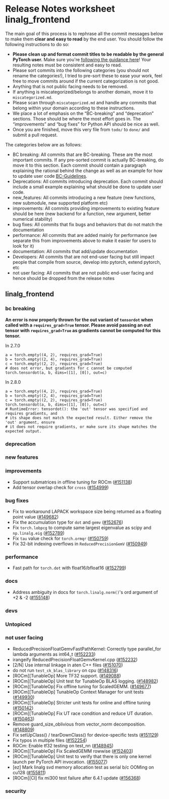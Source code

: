 
# Release Notes worksheet linalg_frontend

The main goal of this process is to rephrase all the commit messages below to make them **clear and easy to read** by the end user. You should follow the following instructions to do so:

* **Please clean up and format commit titles to be readable by the general PyTorch user.** Make sure you're [following the guidance here](https://docs.google.com/document/d/14OmgGBr1w6gl1VO47GGGdwrIaUNr92DFhQbY_NEk8mQ/edit)! Your resulting notes must be consistent and easy to read.
* Please sort commits into the following categories (you should not rename the categories!), I tried to pre-sort these to ease your work, feel free to move commits around if the current categorization is not good.
* Anything that is not public facing needs to be removed.
* If anything is miscategorized/belongs to another domain, move it to `miscategorized.md`.
* Please scan through `miscategorized.md` and handle any commits that belong within your domain according to these instructions.
* We place a lot of emphasis on the “BC-breaking” and “deprecation” sections. Those should be where the most effort goes in. The “improvements” and “bug fixes” for Python API should be nice as well.
* Once you are finished, move this very file from `todo/` to `done/` and submit a pull request.

The categories below are as follows:

* BC breaking: All commits that are BC-breaking. These are the most important commits. If any pre-sorted commit is actually BC-breaking, do move it to this section. Each commit should contain a paragraph explaining the rational behind the change as well as an example for how to update user code [BC-Guidelines](https://docs.google.com/document/d/14OmgGBr1w6gl1VO47GGGdwrIaUNr92DFhQbY_NEk8mQ/edit#heading=h.a9htwgvvec1m).
* Deprecations: All commits introducing deprecation. Each commit should include a small example explaining what should be done to update user code.
* new_features: All commits introducing a new feature (new functions, new submodule, new supported platform etc)
* improvements: All commits providing improvements to existing feature should be here (new backend for a function, new argument, better numerical stability)
* bug fixes: All commits that fix bugs and behaviors that do not match the documentation
* performance: All commits that are added mainly for performance (we separate this from improvements above to make it easier for users to look for it)
* documentation: All commits that add/update documentation
* Developers: All commits that are not end-user facing but still impact people that compile from source, develop into pytorch, extend pytorch, etc
* not user facing: All commits that are not public end-user facing and hence should be dropped from the release notes

## linalg_frontend
### bc breaking
**An error is now properly thrown for the out variant of `tensordot` when called with a
`requires_grad=True` tensor. Please avoid passing an out tensor with `requires_grad=True` as
gradients cannot be computed for this tensor.**

In 2.7.0
```
a = torch.empty((4, 2), requires_grad=True)
b = torch.empty((2, 4), requires_grad=True)
c = torch.empty((2, 2), requires_grad=True)
# does not error, but gradients for c cannot be computed
torch.tensordot(a, b, dims=([1], [0]), out=c)
```

In 2.8.0
```
a = torch.empty((4, 2), requires_grad=True)
b = torch.empty((2, 4), requires_grad=True)
c = torch.empty((2, 2), requires_grad=True)
torch.tensordot(a, b, dims=([1], [0]), out=c)
# RuntimeError: tensordot(): the 'out' tensor was specified and requires gradients, and
# its shape does not match the expected result. Either remove the 'out' argument, ensure
# it does not require gradients, or make sure its shape matches the expected output.
```
### deprecation
### new features
### improvements
- Support submatrices in offline tuning for ROCm ([#151138](https://github.com/pytorch/pytorch/pull/151138))
- Add tensor overlap check for `cross` ([#154999](https://github.com/pytorch/pytorch/pull/154999))
### bug fixes
- Fix to workaround LAPACK workspace size being returned as a floating point value ([#149682](https://github.com/pytorch/pytorch/pull/149682))
- Fix the accumulation type for `dot` and `gemv` ([#152676](https://github.com/pytorch/pytorch/pull/152676))
- Fix `torch.lobpcg` to compute same largest eigenvalue as scipy and `np.linalg.eig` ([#152789](https://github.com/pytorch/pytorch/pull/152789))
- Fix `tau` value check for `torch.ormqr` ([#150759](https://github.com/pytorch/pytorch/pull/150759))
- Fix 32-bit indexing overflows in `ReducedPrecisionGemV` ([#150949](https://github.com/pytorch/pytorch/pull/150949))
### performance
- Fast path for `torch.dot` with float16/bfloat16 ([#152799](https://github.com/pytorch/pytorch/pull/152799))
### docs
- Address ambiguity in docs for `torch.linalg.norm()`'s ord argument of +2 & -2 ([#155148](https://github.com/pytorch/pytorch/pull/155148))
### devs
### Untopiced
### not user facing
- ReducedPrecisionFloatGemvFastPathKernel: Correctly type parallel_for lambda arguments as int64_t ([#152233](https://github.com/pytorch/pytorch/pull/152233))
- irangeify ReducedPrecisionFloatGemvKernel.cpp ([#152232](https://github.com/pytorch/pytorch/pull/152232))
- [2/N] Use internal linkage in aten C++ files ([#151070](https://github.com/pytorch/pytorch/pull/151070))
- do not run `test_ck_blas_library` on cpu ([#148316](https://github.com/pytorch/pytorch/pull/148316))
- [ROCm][TunableOp] More TF32 support. ([#149088](https://github.com/pytorch/pytorch/pull/149088))
- [ROCm][TunableOp] Unit test for TunableOp BLAS logging. ([#148982](https://github.com/pytorch/pytorch/pull/148982))
- [ROCm][TunableOp] Fix offline tuning for ScaledGEMM. ([#149677](https://github.com/pytorch/pytorch/pull/149677))
- [ROCm][TunableOp] TunableOp Context Manager for unit tests ([#149930](https://github.com/pytorch/pytorch/pull/149930))
- [ROCm][TunableOp] Stricter unit tests for online and offline tuning ([#150142](https://github.com/pytorch/pytorch/pull/150142))
- [ROCm][TunableOp] Fix UT race condition and reduce UT duration. ([#150463](https://github.com/pytorch/pytorch/pull/150463))
- Remove guard_size_oblivious from vector_norm decomposition. ([#148809](https://github.com/pytorch/pytorch/pull/148809))
- Fix setUpClass() / tearDownClass() for device-specific tests ([#151129](https://github.com/pytorch/pytorch/pull/151129))
- Fix typos in multiple files ([#152254](https://github.com/pytorch/pytorch/pull/152254))
- ROCm: Enable tf32 testing on test_nn ([#148945](https://github.com/pytorch/pytorch/pull/148945))
- [ROCm][TunableOp] Fix ScaledGEMM rowwise ([#152403](https://github.com/pytorch/pytorch/pull/152403))
- [ROCm][TunableOp] Unit test to verify that there is only one kernel launch per PyTorch API invocation. ([#155077](https://github.com/pytorch/pytorch/pull/155077))
- [ez] Mark linalg svd memory allocation test as serial b/c OOMing on cu128 ([#155811](https://github.com/pytorch/pytorch/pull/155811))
- [ROCm][CI] fix mi300 test failure after 6.4.1 update ([#156368](https://github.com/pytorch/pytorch/pull/156368))
### security
